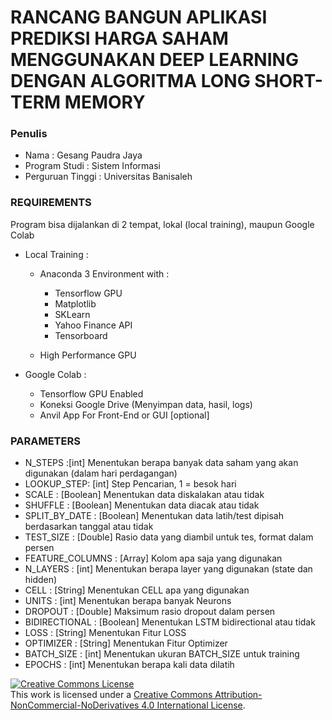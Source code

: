 # RANCANG BANGUN APLIKASI PREDIKSI HARGA SAHAM MENGGUNAKAN DEEP LEARNING DENGAN ALGORITMA LONG SHORT-TERM MEMORY 

### Penulis

- Nama             : Gesang Paudra Jaya
- Program Studi    : Sistem Informasi
- Perguruan Tinggi : Universitas Banisaleh


### REQUIREMENTS

Program bisa dijalankan di 2 tempat, lokal (local training), maupun Google Colab

+ Local Training :
    - Anaconda 3 Environment with :
        - Tensorflow GPU
        - Matplotlib
        - SKLearn
        - Yahoo Finance API
        - Tensorboard
        
    - High Performance GPU

+ Google Colab : 
    - Tensorflow GPU Enabled
    - Koneksi Google Drive (Menyimpan data, hasil, logs)
    - Anvil App For Front-End or GUI [optional]

### PARAMETERS
- N_STEPS :[int] Menentukan berapa banyak data saham yang akan digunakan (dalam hari perdagangan)
- LOOKUP_STEP: [int] Step Pencarian, 1 = besok hari
- SCALE : [Boolean] Menentukan data diskalakan atau tidak
- SHUFFLE : [Boolean] Menentukan data diacak atau tidak
- SPLIT_BY_DATE : [Boolean] Menentukan data latih/test dipisah berdasarkan tanggal atau tidak
- TEST_SIZE : [Double] Rasio data yang diambil untuk tes, format dalam persen
- FEATURE_COLUMNS : [Array] Kolom apa saja yang digunakan
- N_LAYERS : [int] Menentukan berapa layer yang digunakan (state dan hidden)
- CELL : [String] Menentukan CELL apa yang digunakan
- UNITS : [int] Menentukan berapa banyak Neurons
- DROPOUT : [Double] Maksimum rasio dropout dalam persen
- BIDIRECTIONAL : [Boolean] Menentukan LSTM bidirectional atau tidak
- LOSS : [String] Menentukan Fitur LOSS
- OPTIMIZER : [String] Menentukan Fitur Optimizer
- BATCH_SIZE : [int] Menentukan ukuran BATCH_SIZE untuk training
- EPOCHS : [int] Menentukan berapa kali data dilatih




<a rel="license" href="http://creativecommons.org/licenses/by-nc-nd/4.0/"><img alt="Creative Commons License" style="border-width:0" src="https://i.creativecommons.org/l/by-nc-nd/4.0/88x31.png" /></a><br />This work is licensed under a <a rel="license" href="http://creativecommons.org/licenses/by-nc-nd/4.0/">Creative Commons Attribution-NonCommercial-NoDerivatives 4.0 International License</a>.
